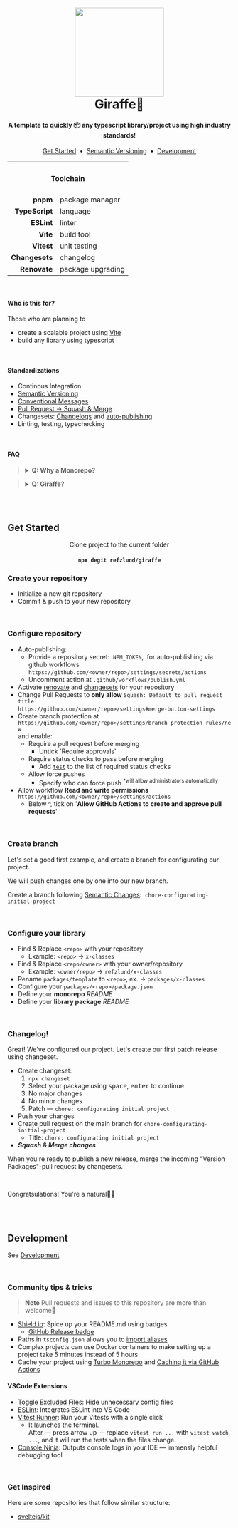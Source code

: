 <h1 align="center">
	<img width="200" src="https://media2.giphy.com/media/v1.Y2lkPTc5MGI3NjExejJqNHBzcGtzdDVwcGRqNnh3amtiemo1ZTNzcjR1ZDM1NXRxcWcybyZlcD12MV9pbnRlcm5hbF9naWZfYnlfaWQmY3Q9cw/MkPxngsLd9yAZgQEWk/giphy.gif">
	<br>
	Giraffe🦒
	<br>
</h1>
<h4 align="center">A template to quickly<span title="build & deploy"> 📦 </span>any typescript library/project using high industry standards!</h4>

<p align="center">
  <a href="#get-started">Get Started</a>  • 
<a href="./SEMANTICS.md">Semantic Versioning</a>  • 
  <a href="./DEVELOPMENT.md">Development</a>
</p>

<div align="center">
<table>
	<tr>
		<th colspan="2"><h4 align="center">Toolchain</h4></th>
	</tr>
	<tr>
		<td align="right"><b>pnpm</b></td>
		<td align="left">package manager</td>
	</tr>
	<tr>
		<td align="right"><b>TypeScript</b></td>
		<td align="left">language</td>
	</tr>
	<tr>
		<td align="right"><b>ESLint</b></td>
		<td align="left">linter</td>
	</tr>
	<tr>
		<td align="right"><b>Vite</b></td>
		<td align="left">build tool</td>
	</tr>
	<tr>
		<td align="right"><b>Vitest</b></td>
		<td align="left">unit testing</td>
	</tr>
	<tr>
		<td align="right"><b>Changesets</b></td>
		<td align="left">changelog</td>
	</tr>
	<tr>
		<td align="right"><b>Renovate</b></td>
		<td align="left">package upgrading</td>
	</tr>
</table>
</div>

<br>

#### Who is this for?
<section>
	Those who are planning to
	<ul>
		<li>create a scalable project using <a href="https://github.com/vitejs/vite/tree/main/packages/create-vite">Vite</a></li>
		<li>build any library using typescript</li>
	</ul>
</section>

<br>

#### Standardizations

- Continous Integration
- [Semantic Versioning](https://github.com/Refzlund/giraffe-template/blob/main/SEMANTICS.md#semantic-versioning)
- [Conventional Messages](https://github.com/Refzlund/giraffe-template/blob/main/SEMANTICS.md#semantic-changes)
- [Pull Request -> Squash & Merge](https://github.com/Refzlund/giraffe-template/blob/main/DEVELOPMENT.md#pull-request)
- Changesets: [Changelogs](https://github.com/Refzlund/giraffe-template/blob/main/DEVELOPMENT.md#before-merging) and [auto-publishing](https://github.com/Refzlund/giraffe-template/blob/main/.github/workflows/publish.yml)
- Linting, testing, typechecking




<br>

#### FAQ

<blockquote>
<details><summary><b>Q: Why a Monorepo?</b></summary>
	<p>
		This template seperates concerns. We can have a demo and/or documentation website live in `apps/*` — but we also seperate the toolchain. The package will only contain dependencies that's relevant to the package.
	</p>
	<p>
		The template can both be used for a small library, or a large project making it versatile. So, as long you are working in node.js, this template will suit you perfectly.
	</p>
</details>
</blockquote>

<blockquote>
<details><summary><b>Q: Giraffe?</b></summary>
	<p>
		Giraffes are a symbol of adaptation. With their long necks,
		they reach new heights, see things from a different perspective,
		and look for solutions in places you otherwise wouldn't.
		Their height makes them alert, allowing them to see trouble from far away.
	</p>
	<p>
		Let us aspire to be like giraffes in a demanding market,
		creating robust, scalable and maintainable solutions.
	</p>
</details>
</blockquote>

<br><br>

## Get Started

<div align="center">
	Clone project to the current folder 
	<h4><code>npx degit refzlund/giraffe</code></h4>
</div>


### Create your repository
- Initialize a new git repository
- Commit & push to your new repository

<br>

### Configure repository
- Auto-publishing:
	- Provide a repository secret:  `NPM_TOKEN`,  for auto-publishing via github workflows<br>
	`https://github.com/<owner/repo>/settings/secrets/actions`
	- Uncomment action at `.github/workflows/publish.yml`
- Activate [renovate](https://github.com/settings/installations/39337889) and [changesets](https://github.com/settings/installations/39340984) for your repository
- Change Pull Requests to **only allow** `Squash: Default to pull request title`<br>
`https://github.com/<owner/repo>/settings#merge-button-settings`
- Create branch protection at<br> `https://github.com/<owner/repo>/settings/branch_protection_rules/new`<br>and enable:
	- Require a pull request before merging
		- Untick 'Require approvals'
	- Require status checks to pass before merging
		- Add [`test`](https://github.com/Refzlund/giraffe/blob/main/.github/workflows/main.yml#L9) to the list of required status checks
	- Allow force pushes
		- Specify who can force push <sup>*will allow administrators automatically</sup>
- Allow workflow **Read and write permissions**<br>`https://github.com/<owner/repo>/settings/actions`
	- Below ^, tick on '**Allow GitHub Actions to create and approve pull requests**'

<br>

### Create branch
Let's set a good first example, and create a branch for configurating our project.

We will push changes one by one into our new branch.

Create a branch following [Semantic Changes](./SEMANTICS.md):  `chore-configurating-initial-project`

<br>

### Configure your library
- Find & Replace `<repo>` with your repository
	- Example: `<repo>` -> `x-classes`
- Find & Replace `<repo/owner>` with your owner/repository
	- Example: `<owner/repo>` -> `refzlund/x-classes`
- Rename `packages/template` to `<repo>`, ex. -> `packages/x-classes`
- Configure your `packages/<repo>/package.json`
- Define your **monorepo** *README*
- Define your **library package** *README*

<br>

### Changelog!
Great! We've configured our project. Let's create our first patch release using changeset.

- Create changeset: 
	1. `npx changeset`
	1. Select your package using <kbd>space</kbd>, <kbd>enter</kbd> to continue
	1. No major changes
	1. No minor changes
	1. Patch — `chore: configurating initial project`
- Push your changes
- Create pull request on the main branch for `chore-configurating-initial-project`
	- Title: `chore: configurating initial project`
- ***Squash & Merge changes***

When you're ready to publish a new release, merge the incoming "Version Packages"-pull request by changesets.

<br>

Congratsulations! You're a natural🚀🎉


<br><br>

## Development
See [Development](./DEVELOPMENT.md)

<br>

### Community tips & tricks
> **Note** Pull requests and issues to this repository are more than welcome🦒

- [Shield.io](https://shields.io/): Spice up your README.md using badges
	- [GitHub Release badge](https://shields.io/badges/git-hub-release-with-filter)
- Paths in `tsconfig.json` allows you to [import aliases](https://www.npmjs.com/package/vite-tsconfig-paths)
- Complex projects can use Docker containers to make setting up a project take 5 minutes instead of 5 hours
- Cache your project using [Turbo Monorepo](https://turbo.build/repo/docs/getting-started/existing-monorepo) and [Caching it via GitHub Actions](https://github.com/dtinth/setup-github-actions-caching-for-turbo)

#### VSCode Extensions
- [Toggle Excluded Files](https://marketplace.visualstudio.com/items?itemName=amodio.toggle-excluded-files): Hide unnecessary config files
- [ESLint](https://marketplace.visualstudio.com/items?itemName=dbaeumer.vscode-eslint): Integrates ESLint into VS Code
- [Vitest Runner](https://marketplace.visualstudio.com/items?itemName=kingwl.vscode-vitest-runner): Run your Vitests with a single click
	- It launches the terminal. <br>
	After — press arrow up — replace `vitest run ...` with `vitest watch ...`, and it will run the tests when the files change.
- [Console Ninja](https://marketplace.visualstudio.com/items?itemName=WallabyJs.console-ninja): Outputs console logs in your IDE — immensly helpful debugging tool 

<br>

### Get Inspired
Here are some repositories that follow similar structure:

- [sveltejs/kit](https://github.com/sveltejs/kit)



<br><br>
<br><br>
<br><br>
<br><br>
<br><br>
